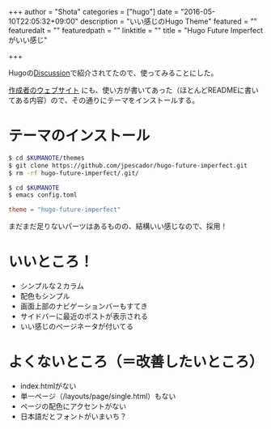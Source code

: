 +++
author = "Shota"
categories = ["hugo"]
date = "2016-05-10T22:05:32+09:00"
description = "いい感じのHugo Theme"
featured = ""
featuredalt = ""
featuredpath = ""
linktitle = ""
title = "Hugo Future Imperfectがいい感じ"

+++

Hugoの[Discussion](https://discuss.gohugo.io/t/very-nice-new-theme-for-blogging/2956 )で紹介されてたので、使ってみることにした。

[作成者のウェブサイト](https://jpescador.com/blog/future-imperfect-theme-release-on-the-go-hugo-static-website-engine/ ) にも、使い方が書いてあった（ほとんどREADMEに書いてある内容）ので、その通りにテーマをインストールする。

<!--more-->

# テーマのインストール


``` sh
$ cd $KUMANOTE/themes
$ git clone https://github.com/jpescador/hugo-future-imperfect.git
$ rm -rf hugo-future-imperfect/.git/
```

``` sh
$ cd $KUMANOTE
$ emacs config.toml
```

``` toml
theme = "hugo-future-imperfect"
```

まだまだ足りないパーツはあるものの、結構いい感じなので、採用！


# いいところ！

* シンプルな２カラム
* 配色もシンプル
* 画面上部のナビゲーションバーもすてき
* サイドバーに最近のポストが表示される
* いい感じのページネータが付いてる

# よくないところ（＝改善したいところ）

* index.htmlがない
* 単一ページ（/layouts/page/single.html）もない
* ページの配色にアクセントがない
* 日本語だとフォントがいまいち？
